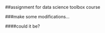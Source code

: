 ##assignment for data science toolbox course

###make some modifications... 


####could it be?

##
